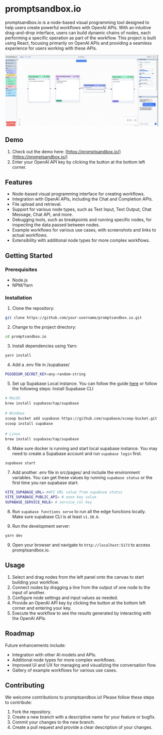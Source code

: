 # promptsandbox.io

promptsandbox.io is a node-based visual programming tool designed to help users create powerful workflows with OpenAI APIs. With an intuitive drag-and-drop interface, users can build dynamic chains of nodes, each performing a specific operation as part of the workflow. This project is built using React, focusing primarily on OpenAI APIs and providing a seamless experience for users working with these APIs.

![Promptsandbox dashboard](./public/promptsandbox.png)
## Demo

1. Check out the demo here: [https://promptsandbox.io/](https://promptsandbox.io/)
2. Enter your OpenAI API key by clicking the button at the bottom left corner.

## Features

- Node-based visual programming interface for creating workflows.
- Integration with OpenAI APIs, including the Chat and Completion APIs.
- File upload and retrieval.
- Support for various node types, such as Text Input, Text Output, Chat Message, Chat API, and more.
- Debugging tools, such as breakpoints and running specific nodes, for inspecting the data passed between nodes.
- Example workflows for various use cases, with screenshots and links to actual workflows.
- Extensibility with additional node types for more complex workflows.

## Getting Started

### Prerequisites

- Node.js
- NPM/Yarn

### Installation

1. Clone the repository:

```bash
git clone https://github.com/your-username/promptsandbox.io.git
```

2. Change to the project directory:

```bash
cd promptsandbox.io
```

3. Install dependencies using Yarn:

```bash
yarn install
```

4. Add a .env file in /supabase/

```bash
PGSODIUM_SECRET_KEY=any-random-string
```

5. Set up Supabase Local instance. You can follow the guide [here](https://supabase.com/docs/guides/cli) or follow the following steps: Install Supabase CLI

```bash
# MacOS
brew install supabase/tap/supabase

# Windows
scoop bucket add supabase https://github.com/supabase/scoop-bucket.git
scoop install supabase

# Linux
brew install supabase/tap/supabase
```

6. Make sure docker is running and start local supabase instance. You may need to create a Supabase account and run `supabase login` first.

```bash
supabase start
```

7. Add another .env file in src/pages/ and include the environment variables. You can get these values by running `supabase status` or the first time you ran supabase start:

```bash
VITE_SUPABASE_URL= #API URL value from supabase status
VITE_SUPABASE_PUBLIC_API= # anon key value
SUPABASE_SERVICE_ROLE= # service_rol key
```

8. Run `supabase functions serve` to run all the edge functions locally. Make sure supabase CLI is at least `v1.38.6`.

9. Run the development server:

```bash
yarn dev
```

9. Open your browser and navigate to `http://localhost:5173` to access promptsandbox.io.

## Usage

1. Select and drag nodes from the left panel onto the canvas to start building your workflow.
2. Connect nodes by dragging a line from the output of one node to the input of another.
3. Configure node settings and input values as needed.
4. Provide an OpenAI API key by clicking the button at the bottom left corner and entering your key.
5. Execute the workflow to see the results generated by interacting with the OpenAI APIs.

## Roadmap

Future enhancements include:

- Integration with other AI models and APIs.
- Additional node types for more complex workflows.
- Improved UI and UX for managing and visualizing the conversation flow.
- Gallery of example workflows for various use cases.

## Contributing

We welcome contributions to promptsandbox.io! Please follow these steps to contribute:

1. Fork the repository.
2. Create a new branch with a descriptive name for your feature or bugfix.
3. Commit your changes to the new branch.
4. Create a pull request and provide a clear description of your changes.

